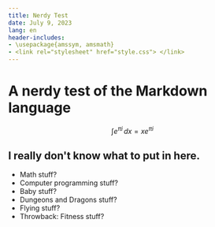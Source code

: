 ```yaml
---
title: Nerdy Test
date: July 9, 2023
lang: en
header-includes:
- \usepackage{amssym, amsmath}
- <link rel="stylesheet" href="style.css"> </link>
---
```


# A nerdy test of the Markdown language

$$ \int e^{\pi i} \, dx  = x e^{\pi i}$$

## I really don't know what to put in here.

- Math stuff?
- Computer programming stuff?
- Baby stuff?
- Dungeons and Dragons stuff?
- Flying stuff?
- Throwback: Fitness stuff?
